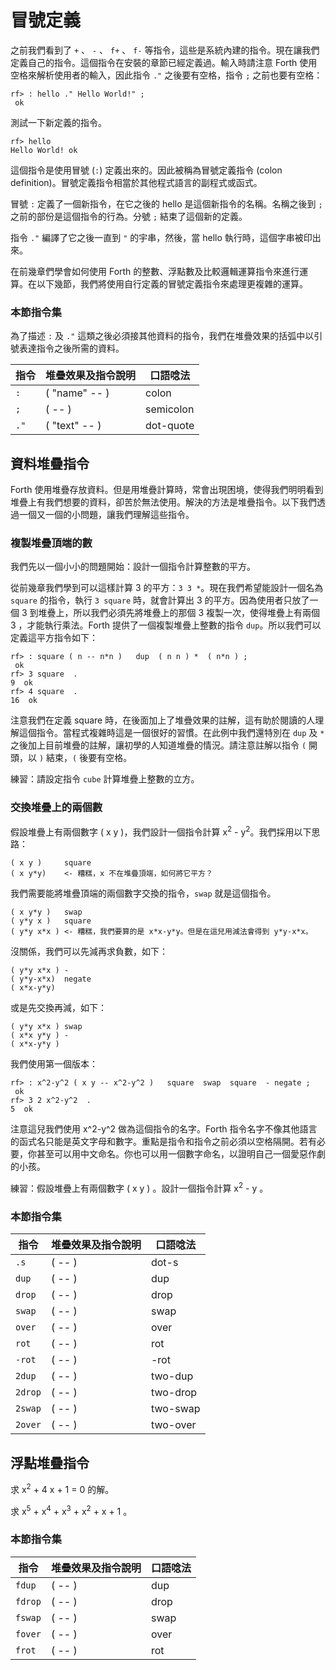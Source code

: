 # 冒號定義

之前我們看到了 `+` 、 `-` 、 `f+` 、 `f-` 等指令，這些是系統內建的指令。現在讓我們定義自己的指令。這個指令在安裝的章節已經定義過。輸入時請注意 Forth 使用空格來解析使用者的輸入，因此指令 `."` 之後要有空格，指令 `;` 之前也要有空格：

```
rf> : hello ." Hello World!" ;
 ok
```
測試一下新定義的指令。

```
rf> hello
Hello World! ok
```

這個指令是使用冒號 (`:`) 定義出來的。因此被稱為冒號定義指令 (colon definition)。冒號定義指令相當於其他程式語言的副程式或函式。

冒號 `:` 定義了一個新指令，在它之後的 hello 是這個新指令的名稱。名稱之後到 `;` 之前的部份是這個指令的行為。分號 `;` 結束了這個新的定義。

指令 `."` 編譯了它之後一直到 `"` 的宇串，然後，當 hello 執行時，這個字串被印出來。

在前幾章們學會如何使用 Forth 的整數、浮點數及比較邏輯運算指令來進行運算。在以下幾節，我們將使用自行定義的冒號定義指令來處理更複雜的運算。

### 本節指令集

為了描述 `:` 及 `."` 這類之後必須接其他資料的指令，我們在堆疊效果的括弧中以引號表達指令之後所需的資料。

| 指令 | 堆疊效果及指令說明                        | 口語唸法 |
|-----|----------------------------------------|--------|
| `:` | ( "name" -- ) &emsp; | colon |
| `;` | ( -- ) &emsp; | semicolon |
| `."` | ( "text" -- ) &emsp; | dot-quote |

## 資料堆疊指令

Forth 使用堆疊存放資料。但是用堆疊計算時，常會出現困境，使得我們明明看到堆疊上有我們想要的資料，卻苦於無法使用。解決的方法是堆疊指令。以下我們透過一個又一個的小問題，讓我們理解這些指令。

### 複製堆疊頂端的數

我們先以一個小小的問題開始：設計一個指令計算整數的平方。

從前幾章我們學到可以這樣計算 3 的平方：`3 3 *`。現在我們希望能設計一個名為 `square` 的指令，執行 `3 square` 時，就會計算出 3 的平方。因為使用者只放了一個 3 到堆疊上，所以我們必須先將堆疊上的那個 3 複製一次，使得堆疊上有兩個 3 ，才能執行乘法。Forth 提供了一個複製堆疊上整數的指令 `dup`。所以我們可以定義這平方指令如下：
```
rf> : square ( n -- n*n )   dup  ( n n ) *  ( n*n ) ;
 ok
rf> 3 square  .
9  ok
rf> 4 square  .
16  ok
```
注意我們在定義 square 時，在後面加上了堆疊效果的註解，這有助於閱讀的人理解這個指令。當程式複雜時這是一個很好的習慣。在此例中我們還特別在 `dup` 及 `*` 之後加上目前堆疊的註解，讓初學的人知道堆疊的情況。請注意註解以指令 `(` 開頭，以 `)` 結束，`(` 後要有空格。

練習：請設定指令 `cube` 計算堆疊上整數的立方。

### 交換堆疊上的兩個數

假設堆疊上有兩個數字 ( x y )，我們設計一個指令計算 x<sup>2</sup> - y<sup>2</sup>。我們採用以下思路：
```
( x y )     square
( x y*y)    <- 糟糕，x 不在堆疊頂端，如何將它平方？
```
我們需要能將堆疊頂端的兩個數字交換的指令，`swap` 就是這個指令。
```
( x y*y )   swap
( y*y x )   square
( y*y x*x ) <- 糟糕，我們要算的是 x*x-y*y。但是在這兒用減法會得到 y*y-x*x。
```
沒關係，我們可以先減再求負數，如下：
```
( y*y x*x ) -
( y*y-x*x)  negate
( x*x-y*y)
```
或是先交換再減，如下：
```
( y*y x*x ) swap
( x*x y*y ) -
( x*x-y*y )
```
我們使用第一個版本：
```
rf> : x^2-y^2 ( x y -- x^2-y^2 )   square  swap  square  - negate ;
 ok
rf> 3 2 x^2-y^2  .
5  ok
```

注意這兒我們使用 x^2-y^2 做為這個指令的名字。Forth 指令名字不像其他語言的函式名只能是英文字母和數字。重點是指令和指令之前必須以空格隔開。若有必要，你甚至可以用中文命名。你也可以用一個數字命名，以證明自己一個愛惡作劇的小孩。

練習：假設堆疊上有兩個數字 ( x y ) 。設計一個指令計算 x<sup>2</sup> - y 。

### 本節指令集

| 指令 | 堆疊效果及指令說明                        | 口語唸法 |
|-----|----------------------------------------|--------|
| `.s` | (  -- ) &emsp; | dot-s |
| `dup` | (  -- ) &emsp; | dup |
| `drop` | (  -- ) &emsp; | drop |
| `swap` | ( -- ) &emsp; | swap |
| `over` | ( -- ) &emsp; | over |
| `rot` | ( -- ) &emsp; | rot |
| `-rot` | ( -- ) &emsp; | -rot |
| `2dup` | ( -- ) &emsp; | two-dup |
| `2drop` | ( -- ) &emsp; | two-drop |
| `2swap` | ( -- ) &emsp; | two-swap |
| `2over` | ( -- ) &emsp; | two-over |


## 浮點堆疊指令

求 x<sup>2</sup> + 4 x + 1 = 0 的解。

求 x<sup>5</sup> + x<sup>4</sup> + x<sup>3</sup> + x<sup>2</sup> + x + 1 。

### 本節指令集

| 指令 | 堆疊效果及指令說明                        | 口語唸法 |
|-----|----------------------------------------|--------|
| `fdup` | (  -- ) &emsp; | dup |
| `fdrop` | (  -- ) &emsp; | drop |
| `fswap` | ( -- ) &emsp; | swap |
| `fover` | ( -- ) &emsp; | over |
| `frot` | ( -- ) &emsp; | rot |

